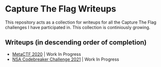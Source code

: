 # Capture The Flag Writeups
This repository acts as a collection for writeups for all the Capture The Flag challenges I have participated in. This collection is continiously growing. 

## Writeups (in descending order of completion)
* [MetaCTF 2020](https://github.com/landoncrabtree/capture-the-flag/tree/main/metactf/2020) | Work In Progress
* [NSA Codebreaker Challenge 2021](https://github.com/landoncrabtree/capture-the-flag/tree/main/nsa-codebreaker-2021) | Work In Progress
